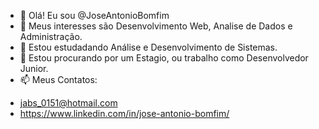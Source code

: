 - 👋 Olá! Eu sou @JoseAntonioBomfim
- 👀 Meus interesses são Desenvolvimento Web, Analise de Dados e Administração.
- 🌱 Estou estudadando Análise e Desenvolvimento de Sistemas.
- 💞️ Estou procurando por um Estagio, ou trabalho como Desenvolvedor Junior.
- 📫 Meus Contatos:
* jabs_0151@hotmail.com
* https://www.linkedin.com/in/jose-antonio-bomfim/ 


<!---
JoseAntonioBomfim/JoseAntonioBomfim is a ✨ special ✨ repository because its `README.md` (this file) appears on your GitHub profile.
You can click the Preview link to take a look at your changes.
--->
